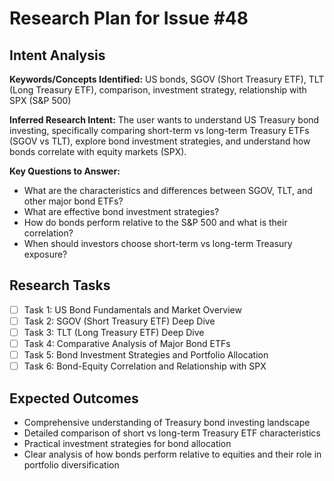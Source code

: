 # Research Plan for Issue #48

## Intent Analysis
**Keywords/Concepts Identified:** US bonds, SGOV (Short Treasury ETF), TLT (Long Treasury ETF), comparison, investment strategy, relationship with SPX (S&P 500)

**Inferred Research Intent:** The user wants to understand US Treasury bond investing, specifically comparing short-term vs long-term Treasury ETFs (SGOV vs TLT), explore bond investment strategies, and understand how bonds correlate with equity markets (SPX).

**Key Questions to Answer:**
- What are the characteristics and differences between SGOV, TLT, and other major bond ETFs?
- What are effective bond investment strategies?
- How do bonds perform relative to the S&P 500 and what is their correlation?
- When should investors choose short-term vs long-term Treasury exposure?

## Research Tasks
- [ ] Task 1: US Bond Fundamentals and Market Overview
- [ ] Task 2: SGOV (Short Treasury ETF) Deep Dive
- [ ] Task 3: TLT (Long Treasury ETF) Deep Dive  
- [ ] Task 4: Comparative Analysis of Major Bond ETFs
- [ ] Task 5: Bond Investment Strategies and Portfolio Allocation
- [ ] Task 6: Bond-Equity Correlation and Relationship with SPX

## Expected Outcomes
- Comprehensive understanding of Treasury bond investing landscape
- Detailed comparison of short vs long-term Treasury ETF characteristics
- Practical investment strategies for bond allocation
- Clear analysis of how bonds perform relative to equities and their role in portfolio diversification